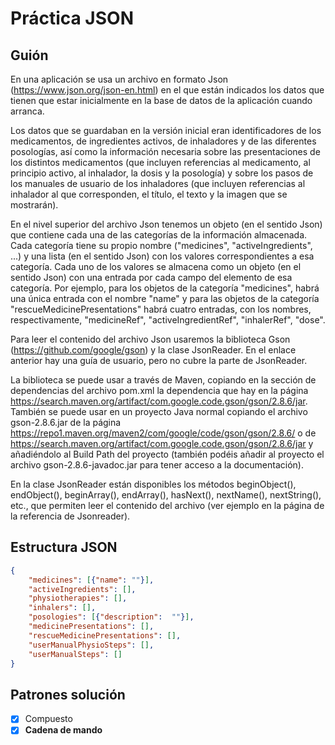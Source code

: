 # Práctica JSON

## Guión

En una aplicación se usa un archivo en formato Json (https://www.json.org/json-en.html) en el que están indicados los datos que tienen que estar inicialmente en la base de datos de la aplicación cuando arranca.

Los datos que se guardaban en la versión inicial eran identificadores de los medicamentos, de ingredientes activos, de inhaladores y de las diferentes posologías, así como la información necesaria sobre las presentaciones de los distintos medicamentos (que incluyen referencias al medicamento, al principio activo, al inhalador, la dosis y la posología) y sobre los pasos de los manuales de usuario de los inhaladores (que incluyen referencias al inhalador al que corresponden, el título, el texto y la imagen que se mostrarán).

En el nivel superior del archivo Json tenemos un objeto (en el sentido Json) que contiene cada una de las categorías de la información almacenada. Cada categoría tiene su propio nombre ("medicines", "activeIngredients", ...) y una lista (en el sentido Json) con los valores correspondientes a esa categoría. Cada uno de los valores se almacena como un objeto (en el sentido Json) con una entrada por cada campo del elemento de esa categoría. Por ejemplo, para los objetos de la categoría "medicines", habrá una única entrada con el nombre "name" y para las objetos de la categoría "rescueMedicinePresentations" habrá cuatro entradas, con los nombres, respectivamente, "medicineRef", "activeIngredientRef", "inhalerRef", "dose".

Para leer el contenido del archivo Json usaremos la biblioteca Gson (https://github.com/google/gson) y la clase JsonReader. En el enlace anterior hay una guía de usuario, pero no cubre la parte de JsonReader.

La biblioteca se puede usar a través de Maven, copiando en la sección de dependencias del archivo pom.xml la dependencia que hay en la página https://search.maven.org/artifact/com.google.code.gson/gson/2.8.6/jar. También se puede usar en un proyecto Java normal copiando el archivo gson-2.8.6.jar de la página https://repo1.maven.org/maven2/com/google/code/gson/gson/2.8.6/ o de https://search.maven.org/artifact/com.google.code.gson/gson/2.8.6/jar y añadiéndolo al Build Path del proyecto (también podéis añadir al proyecto el archivo gson-2.8.6-javadoc.jar para tener acceso a la documentación).

En la clase JsonReader están disponibles los métodos beginObject(), endObject(), beginArray(), endArray(), hasNext(), nextName(), nextString(), etc., que permiten leer el contenido del archivo (ver ejemplo en la página de la referencia de Jsonreader).

## Estructura JSON

```json
{
    "medicines": [{"name": ""}],
    "activeIngredients": [],
    "physiotherapies": [],
    "inhalers": [],
    "posologies": [{"description":  ""}],
    "medicinePresentations": [],
    "rescueMedicinePresentations": [],
    "userManualPhysioSteps": [],
    "userManualSteps": []
}
```

## Patrones solución

- [x] Compuesto
- [x] **Cadena de mando**